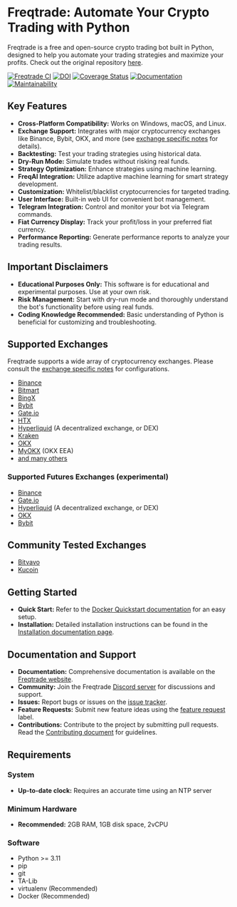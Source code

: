 # Freqtrade: Automate Your Crypto Trading with Python

Freqtrade is a free and open-source crypto trading bot built in Python, designed to help you automate your trading strategies and maximize your profits.  Check out the original repository [here](https://github.com/freqtrade/freqtrade).

[![Freqtrade CI](https://github.com/freqtrade/freqtrade/actions/workflows/ci.yml/badge.svg?branch=develop)](https://github.com/freqtrade/freqtrade/actions/)
[![DOI](https://joss.theoj.org/papers/10.21105/joss.04864/status.svg)](https://doi.org/10.21105/joss.04864)
[![Coverage Status](https://coveralls.io/repos/github/freqtrade/freqtrade/badge.svg?branch=develop&service=github)](https://coveralls.io/github/freqtrade/freqtrade?branch=develop)
[![Documentation](https://readthedocs.org/projects/freqtrade/badge/)](https://www.freqtrade.io)
[![Maintainability](https://api.codeclimate.com/v1/badges/5737e6d668200b7518ff/maintainability)](https://codeclimate.com/github/freqtrade/freqtrade/maintainability)

## Key Features

*   **Cross-Platform Compatibility:** Works on Windows, macOS, and Linux.
*   **Exchange Support:**  Integrates with major cryptocurrency exchanges like Binance, Bybit, OKX, and more (see [exchange specific notes](docs/exchanges.md) for details).
*   **Backtesting:** Test your trading strategies using historical data.
*   **Dry-Run Mode:** Simulate trades without risking real funds.
*   **Strategy Optimization:** Enhance strategies using machine learning.
*   **FreqAI Integration:** Utilize adaptive machine learning for smart strategy development.
*   **Customization:**  Whitelist/blacklist cryptocurrencies for targeted trading.
*   **User Interface:** Built-in web UI for convenient bot management.
*   **Telegram Integration:** Control and monitor your bot via Telegram commands.
*   **Fiat Currency Display:**  Track your profit/loss in your preferred fiat currency.
*   **Performance Reporting:**  Generate performance reports to analyze your trading results.

## Important Disclaimers

*   **Educational Purposes Only:** This software is for educational and experimental purposes. Use at your own risk.
*   **Risk Management:**  Start with dry-run mode and thoroughly understand the bot's functionality before using real funds.
*   **Coding Knowledge Recommended:** Basic understanding of Python is beneficial for customizing and troubleshooting.

## Supported Exchanges

Freqtrade supports a wide array of cryptocurrency exchanges. Please consult the [exchange specific notes](docs/exchanges.md) for configurations.

*   [Binance](https://www.binance.com/)
*   [Bitmart](https://bitmart.com/)
*   [BingX](https://bingx.com/invite/0EM9RX)
*   [Bybit](https://bybit.com/)
*   [Gate.io](https://www.gate.io/ref/6266643)
*   [HTX](https://www.htx.com/)
*   [Hyperliquid](https://hyperliquid.xyz/) (A decentralized exchange, or DEX)
*   [Kraken](https://kraken.com/)
*   [OKX](https://okx.com/)
*   [MyOKX](https://okx.com/) (OKX EEA)
*   [and many others](https://github.com/ccxt/ccxt/)

### Supported Futures Exchanges (experimental)

*   [Binance](https://www.binance.com/)
*   [Gate.io](https://www.gate.io/ref/6266643)
*   [Hyperliquid](https://hyperliquid.xyz/) (A decentralized exchange, or DEX)
*   [OKX](https://okx.com/)
*   [Bybit](https://bybit.com/)

## Community Tested Exchanges

*   [Bitvavo](https://bitvavo.com/)
*   [Kucoin](https://www.kucoin.com/)

## Getting Started

*   **Quick Start:** Refer to the [Docker Quickstart documentation](https://www.freqtrade.io/en/stable/docker_quickstart/) for an easy setup.
*   **Installation:**  Detailed installation instructions can be found in the [Installation documentation page](https://www.freqtrade.io/en/stable/installation/).

## Documentation and Support

*   **Documentation:** Comprehensive documentation is available on the [Freqtrade website](https://www.freqtrade.io).
*   **Community:** Join the Freqtrade [Discord server](https://discord.gg/p7nuUNVfP7) for discussions and support.
*   **Issues:** Report bugs or issues on the [issue tracker](https://github.com/freqtrade/freqtrade/issues?q=is%3Aissue).
*   **Feature Requests:**  Submit new feature ideas using the [feature request](https://github.com/freqtrade/freqtrade/labels/enhancement) label.
*   **Contributions:**  Contribute to the project by submitting pull requests.  Read the [Contributing document](https://github.com/freqtrade/freqtrade/blob/develop/CONTRIBUTING.md) for guidelines.

## Requirements

### System

*   **Up-to-date clock:** Requires an accurate time using an NTP server

### Minimum Hardware

*   **Recommended:** 2GB RAM, 1GB disk space, 2vCPU

### Software

*   Python >= 3.11
*   pip
*   git
*   TA-Lib
*   virtualenv (Recommended)
*   Docker (Recommended)